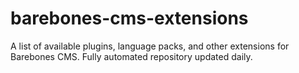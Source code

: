 # barebones-cms-extensions
A list of available plugins, language packs, and other extensions for Barebones CMS.  Fully automated repository updated daily.
